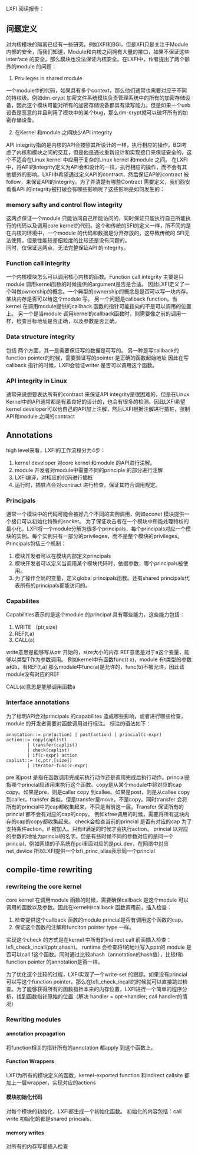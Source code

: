 LXFI 阅读报告：
## 问题定义
对内核模块的隔离已经有一些研究，例如XFI和BGI，但是XFI只是关注于Module 内部的安全，而我们知道，Module和内核之间拥有大量的接口，如果不保证这些interface 的安全，那么模块也没法保证内核安全。在LXFI中，作者提出了两个额外的module 的问题：

1. Privileges in shared module

一个module中的代码，如果具有多个context，那么他们通常也需要对应于不同的特权级。例如dm-crypt 加密文件系统模块负责管理系统中的所有的加密存储设备，因此这个模块可能对所有的加密存储设备都具有读写能力。但是如果一个usb设备是恶意的并且利用了模块中的某个bug，那么dm-crypt就可以破坏所有的加密存储设备。

2. 在Kernel 和module 之间缺少API integrity

API integrity指的是内核的API会按照其所设计的一样，执行相应的操作。BGI考虑了内核和模块之间的交互，但是他是通过重新设计和实现接口来保证安全的，这个不适合在Linux kernel 中应用于复杂的Linux kernel 和module 之间。
在LXFI中，将API的integrity定义为API会和设计的一样，执行相应的操作，而不会有其他额外的影响。LXFI中希望通过定义API的contract，然后保证API的contract 被follow，来保证API的integrity。为了弄清楚有哪些Contract 需要定义，我们西安看看API 的integrity被打破会有哪些影响呢？这些影响是如何发生的：

### memory safty and control flow integrity
这两点保证一个module 只能访问自己所能访问的，同时保证只能执行自己所能执行的代码以及调用core kernel的代码。这个和传统的SFI的定义一样，所不同的是在内核的环境中，一个module 的代码和数据是分开存放的，这导致传统的 SFI无法使用。但是性能较差细粒度的比较还是没有问题的。   
同时，仅保证这两点，无法完整保证API 的integrity。

### Function call integrity   
一个内核模块怎么可以调用核心内核的函数。Function call integrity 主要是只module 调用kernel函数的时候提供的argument是否是合适。
因此LXFI定义了一个叫做ownership的概念。一个典型的ownership的概念是是否可以写一块内存。某块内存是否可以给这个module 写。
另一个问题是callback function。当kernel 在调用module提供的callback 函数的指针可能指向的不是可以调用的位置上。
另一个是当module 调用kernel的callback函数时，则需要像之前的调用一样，检查目标地址是否正确，以及参数是否正确。

### Data structure integrity
包括 两个方面，其一是需要保证写的数据是可写的。
另一种是写callback的function pointer的时候，需要验证写的pointer 是正确的函数起始地址
因此在写callback 指针的时候，LXFI会验证writer 是否可以调用这个函数。

### API integrity in Linux 
通常来说想要表达所有的contract 来保证API integrity是很困难的，但是在Linux Kernel中的API通常都是有着良好的设计的，也会有很多的检测。因此LXFI希望kernel developer可以给自己的API加上注解，然后LXFI根据注解进行插桩，强制API和module 之间的contract

## Annotations
high level来看，LXFI的工作流程分为4步：
1. kernel developer 对core kernel 和module 的API进行注解。
2. module 开发者对module中需要不同的principle 的部分进行注解
3. LXFI编译，对相应的代码进行插桩
4. 运行时，插桩点会对contract 进行检查，保证其符合调用规定。

### Principals
通常一个模块中的代码可能会被好几个不同的实例调用，例如econet 模块提供一个接口可以初始化特殊的socket。
为了保证攻击者在一个模块中所能处理特权的最小化，LXFI将一个module分解为很多个principals，每个principals对应一个模块的实例。每个实例只有一部分的privileges，而不是整个模块的privileges。
Principals包括三个机制：
1. 模块开发者可以在模块内部定义principals
2. 模块开发者可以定义当调用某个模块代码时，依据参数，哪个principals被使用。
3. 为了操作全局的变量，定义global principals函数。还有shared principals代表所有的principals都能访问的。

### Capabilites
Capabilities表示的是这个module 的principal 具有哪些能力，这些能力包括：

1. WRITE （ptr,size)
2. REF(t,a)
3. CALL(a)   

write意思是能够写从ptr 开始的，size大小的内存
REF意思是对于a这个变量，能够以类型T作为参数调用。
例如kernel中有函数func(t x)，module 有t类型的参数a和b，有REF(t,a)
那么module中func(a)是允许的，func(b)不被允许，因此该module没有对应的REF

CALL(a)意思是能够调用函数a 

### Interface annotations
为了标明API会对principals 的capabilites 造成哪些影响，或者进行哪些检查，module 的开发者需要对函数调用进行标注。
标注的语法如下：
```
annotation::= pre(action) | post(action) | princial(c-expr)
action::= copy(caplist)
        | transfer(caplist)
        | check(caplist)
        | if(c-expr) action
caplist::= (c,ptr,[size])
        | iterator-func(c-expr)
```

pre 和post 是指在函数调用完成前执行动作还是调用完成后执行动作。princial是指哪个princial应该用来执行这个函数。copy是从某个module中将对应的cap copy。如果是pre，则是caller copy 到callee。如果是post，则是从callee copy 到caller。transfer 类似。但是transfer是move，不是copy。同时transfer 会将所有的princial中的cap都收集起来，不只是当前这一层。Transfer 保证所有的princial 都不会有对应的cap的copy。 例如kfree调用的时候，需要将所有这块内存的cap的copy都收集起来。
check会检查当前的princial 是否有对应的cap
为了支持条件action，if 被加入。只有if满足的时候才会执行action。
princial 以对应的参数的地址为princial的名字。但是有些时候不同的参数对应的是同一个princial，例如网络的子系统在pci里面对应的是pci\_dev，在网络中对应net\_device 所以LXFI提供一个lxfi\_princ\_alias表示同一个princial

## compile-time rewriting

### rewriteing the core kernel 
core kernel 在调用module 函数的时候，需要确保callback 是这个module 可以调用的函数以及参数。因此在kernel中callback 函数调用前，插入检查：
1. 检查提供这个callback 函数的module princial是否有调用这个函数的cap。
2. 保证这个函数的注解和funciton pointer type 一样。

实现这个check 的方式是在kernel 中所有的indirect call 前面插入检查：lxfi_check_incall(pptr,ahash)。 runtime 会检查将f的地址写入pptr的 module 是否可以call f这个函数。同时通过比较ahash（annotation的hash值），比较f和function pointer 的annotation是否一样。

为了优化这个比较的过程，LXFI实现了一个write-set 的跟踪。如果没有princial 可以写这个function pointer，那么在lxfi_check_incall的时候就可以直接跳过检查。为了能够获得所有的函数指针本来的内存位置，LXFI进行一个简单的程序分析，找到函数指针原始的位置（解决 handler = opt->handler; call handler的情况)

### Rewriting modules
#### annotation propagation
将function相关的指针所有的annotation 都apply 到这个函数上。

#### Function Wrappers
LXFI为所有的模块定义的函数，kernel-exported function 和indirect callsite 都加上一层wrapper，实现对应的actions

#### 模块初始化代码
对每个模块的初始化，LXFI都生成一个初始化函数。
初始化的内容包括：call 
write
初始化的都是shared princials。

#### memory writes
对所有的内存写都插入检查


